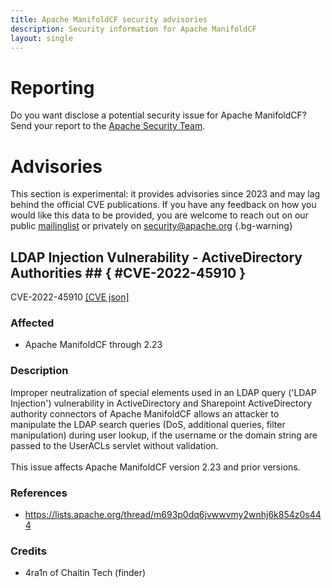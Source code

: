 ```yaml
---
title: Apache ManifoldCF security advisories
description: Security information for Apache ManifoldCF
layout: single
---
```


# Reporting

Do you want disclose a potential security issue for Apache ManifoldCF? Send your report to the  [Apache Security Team](mailto:security@apache.org).

# Advisories

This section is experimental: it provides advisories since 2023 and may lag behind the official CVE publications. If you have any feedback on how you would like this data to be provided, you are welcome to reach out on our public [mailinglist](/mailinglist) or privately on [security@apache.org](mailto:security@apache.org)
{.bg-warning}

## LDAP Injection Vulnerability - ActiveDirectory Authorities ## { #CVE-2022-45910 }

CVE-2022-45910 [\[CVE json\]](./CVE-2022-45910.cve.json)

### Affected

* Apache ManifoldCF through 2.23


### Description

Improper neutralization of special elements used in an LDAP query ('LDAP Injection') vulnerability in ActiveDirectory and Sharepoint ActiveDirectory authority connectors of Apache ManifoldCF allows an attacker to manipulate the LDAP search queries (DoS, additional queries, filter manipulation) during user lookup, if the username or the domain string are passed to the UserACLs servlet without validation.<br><br>This issue affects Apache ManifoldCF version 2.23 and prior versions.

### References
* https://lists.apache.org/thread/m693p0dq6jvwwvmy2wnhj6k854z0s444


### Credits
* 4ra1n of Chaitin Tech (finder)
